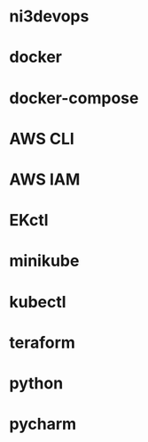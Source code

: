 # ni3devops
# docker
# docker-compose
# AWS CLI
# AWS IAM
# EKctl
# minikube
# kubectl
# teraform
# python
# pycharm
